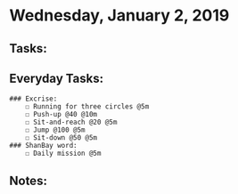 # Wednesday, January 2, 2019

## Tasks:

## Everyday Tasks:
    ### Excrise:
        ☐ Running for three circles @5m
        ☐ Push-up @40 @10m
        ☐ Sit-and-reach @20 @5m
        ☐ Jump @100 @5m
        ☐ Sit-down @50 @5m
    ### ShanBay word:
        ☐ Daily mission @5m

## Notes:


